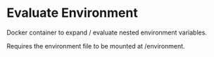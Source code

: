 # Evaluate Environment

Docker container to expand / evaluate nested environment variables.

Requires the environment file to be mounted at /environment.
